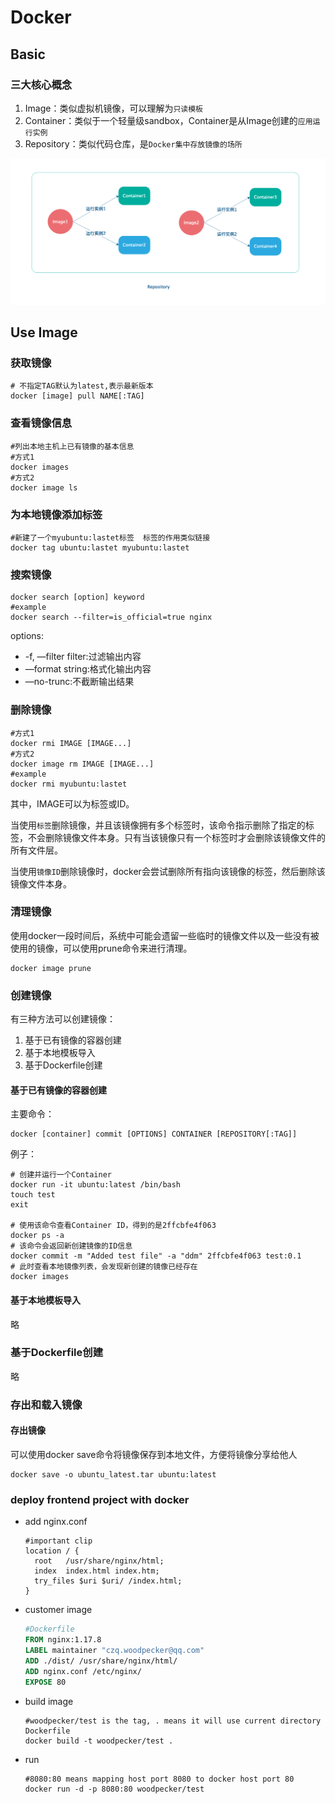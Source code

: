  # Docker

## Basic

### 三大核心概念

1. Image：类似虚拟机镜像，可以理解为`只读模板`
2. Container：类似于一个轻量级sandbox，Container是从Image创建的`应用运行实例`
3. Repository：类似代码仓库，是`Docker集中存放镜像的场所`

![image-20191110155920217](image-20191110155920217.png)

## Use Image

### 获取镜像

```shell
# 不指定TAG默认为latest,表示最新版本
docker [image] pull NAME[:TAG]
```

### 查看镜像信息

```shell
#列出本地主机上已有镜像的基本信息
#方式1
docker images
#方式2
docker image ls
```

### 为本地镜像添加标签

```shell
#新建了一个myubuntu:lastet标签  标签的作用类似链接
docker tag ubuntu:lastet myubuntu:lastet
```

### 搜索镜像

```shell
docker search [option] keyword
#example
docker search --filter=is_official=true nginx
```

options:

* -f, —filter filter:过滤输出内容
* —format string:格式化输出内容
* —no-trunc:不截断输出结果

### 删除镜像

```shell
#方式1
docker rmi IMAGE [IMAGE...]
#方式2
docker image rm IMAGE [IMAGE...]
#example
docker rmi myubuntu:lastet
```

其中，IMAGE可以为标签或ID。

当使用`标签`删除镜像，并且该镜像拥有多个标签时，该命令指示删除了指定的标签，不会删除镜像文件本身。只有当该镜像只有一个标签时才会删除该镜像文件的所有文件层。

当使用`镜像ID`删除镜像时，docker会尝试删除所有指向该镜像的标签，然后删除该镜像文件本身。

### 清理镜像

使用docker一段时间后，系统中可能会遗留一些临时的镜像文件以及一些没有被使用的镜像，可以使用prune命令来进行清理。

```shell
docker image prune
```

### 创建镜像

有三种方法可以创建镜像：

1. 基于已有镜像的容器创建
2. 基于本地模板导入
3. 基于Dockerfile创建

#### 基于已有镜像的容器创建

主要命令：

```shell
docker [container] commit [OPTIONS] CONTAINER [REPOSITORY[:TAG]]
```

例子：

``` shell
# 创建并运行一个Container
docker run -it ubuntu:latest /bin/bash
touch test
exit

# 使用该命令查看Container ID，得到的是2ffcbfe4f063
docker ps -a
# 该命令会返回新创建镜像的ID信息
docker commit -m "Added test file" -a "ddm" 2ffcbfe4f063 test:0.1
# 此时查看本地镜像列表，会发现新创建的镜像已经存在
docker images
```

#### 基于本地模板导入

略

### 基于Dockerfile创建

略

### 存出和载入镜像

#### 存出镜像

可以使用docker save命令将镜像保存到本地文件，方便将镜像分享给他人

```
docker save -o ubuntu_latest.tar ubuntu:latest
```





### deploy frontend project with docker

- add nginx.conf

  ```nginx
  #important clip
  location / {
    root   /usr/share/nginx/html;
    index  index.html index.htm;
    try_files $uri $uri/ /index.html;
  }
  ```

- customer image

  ```dockerfile
  #Dockerfile
  FROM nginx:1.17.8
  LABEL maintainer "czq.woodpecker@qq.com"
  ADD ./dist/ /usr/share/nginx/html/
  ADD nginx.conf /etc/nginx/
  EXPOSE 80
  ```

- build image

  ```
  #woodpecker/test is the tag, . means it will use current directory Dockerfile
  docker build -t woodpecker/test .
  ```

- run

  ```
  #8080:80 means mapping host port 8080 to docker host port 80
  docker run -d -p 8080:80 woodpecker/test
  ```

  

